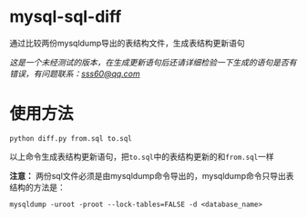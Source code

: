 # mysql-sql-diff
通过比较两份mysqldump导出的表结构文件，生成表结构更新语句  

*这是一个未经测试的版本，在生成更新语句后还请详细检验一下生成的语句是否有错误，有问题联系：sss60@qq.com*

# 使用方法

    python diff.py from.sql to.sql

以上命令生成表结构更新语句，把`to.sql`中的表结构更新的和`from.sql`一样

**注意：** 两份sql文件必须是由mysqldump命令导出的，mysqldump命令只导出表结构的方法是：

	mysqldump -uroot -proot --lock-tables=FALSE -d <database_name>